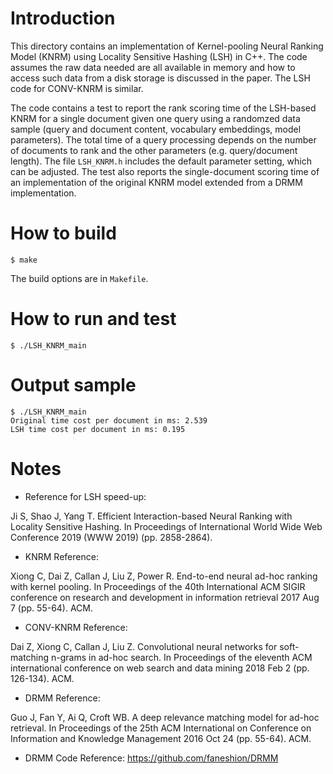 
# Introduction
This directory contains an implementation of Kernel-pooling Neural Ranking Model (KNRM) using
Locality Sensitive Hashing (LSH) in C++.  The code assumes the raw data needed  are all available in memory and how to
access such data from a disk storage is discussed in the paper.  The LSH code for CONV-KNRM is similar.

The code  contains a test to report the rank scoring time  of the LSH-based KNRM for a single document given one query
using a randomzed data sample (query and document content, vocabulary embeddings, model parameters).
The total time of a query processing depends on the number of documents to rank and the other parameters
(e.g. query/document length).  The file  ``LSH_KNRM.h`` includes the default parameter setting, which can be adjusted.
The  test also reports the single-document scoring time  of an implementation of the original KNRM model
extended from a DRMM implementation.

# How to build
```
$ make
```

The build options are in ``Makefile``.

# How to run and test
```
$ ./LSH_KNRM_main
```

# Output sample
```
$ ./LSH_KNRM_main
Original time cost per document in ms: 2.539
LSH time cost per document in ms: 0.195
```

# Notes

* Reference for LSH speed-up:

Ji S, Shao J, Yang T. Efficient Interaction-based Neural Ranking with Locality Sensitive Hashing. In Proceedings of International World Wide Web Conference 2019 (WWW 2019) (pp. 2858-2864).

* KNRM Reference:

Xiong C, Dai Z, Callan J, Liu Z, Power R. End-to-end neural ad-hoc ranking with kernel pooling. In Proceedings of the 40th International ACM SIGIR conference on research and development in information retrieval 2017 Aug 7 (pp. 55-64). ACM.

* CONV-KNRM Reference:

Dai Z, Xiong C, Callan J, Liu Z. Convolutional neural networks for soft-matching n-grams in ad-hoc search. In Proceedings of the eleventh ACM international conference on web search and data mining 2018 Feb 2 (pp. 126-134). ACM.

* DRMM Reference:

Guo J, Fan Y, Ai Q, Croft WB. A deep relevance matching model for ad-hoc retrieval. In Proceedings of the 25th ACM International on Conference on Information and Knowledge Management 2016 Oct 24 (pp. 55-64). ACM.

* DRMM Code Reference: https://github.com/faneshion/DRMM
